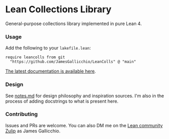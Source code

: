 # Lean Collections Library

General-purpose collections library implemented in pure Lean 4.

### Usage

Add the following to your `lakefile.lean`:
```
require leancolls from git
  "https://github.com/JamesGallicchio/LeanColls" @ "main"
```

[The latest documentation is available here](https://jamesgallicchio.github.io/LeanColls/docs/).

### Design

See [notes.md](notes.md) for design philosophy and inspiration sources.
I'm also in the process of adding docstrings to what is present here.

### Contributing

Issues and PRs are welcome. You can also DM me on the
[Lean community Zulip](https://leanprover.zulipchat.com/)
as James Gallicchio.

